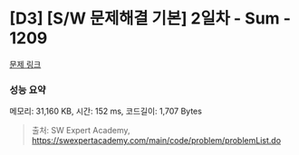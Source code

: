 # [D3] [S/W 문제해결 기본] 2일차 - Sum - 1209 

[문제 링크](https://swexpertacademy.com/main/code/problem/problemDetail.do?contestProbId=AV13_BWKACUCFAYh) 

### 성능 요약

메모리: 31,160 KB, 시간: 152 ms, 코드길이: 1,707 Bytes



> 출처: SW Expert Academy, https://swexpertacademy.com/main/code/problem/problemList.do